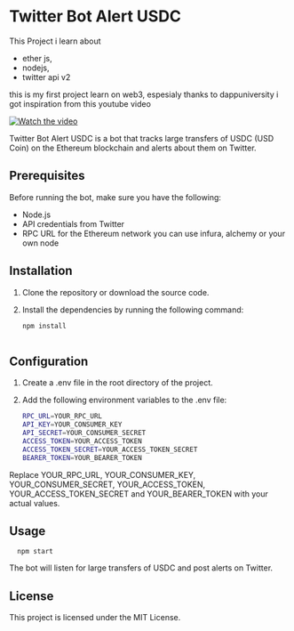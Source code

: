 # Twitter Bot Alert USDC

This Project i learn about 
- ether js, 
- nodejs,  
- twitter api v2 

 this is my first project learn on web3, espesialy thanks to dappuniversity i got inspiration from this youtube video 


[![Watch the video](https://img.youtube.com/vi/u_lwNJobmAI/maxresdefault.jpg)](https://youtu.be/u_lwNJobmAI)



Twitter Bot Alert USDC is a bot that tracks large transfers of USDC (USD Coin) on the Ethereum blockchain and alerts about them on Twitter.


## Prerequisites

Before running the bot, make sure you have the following:

- Node.js 
- API credentials from Twitter 
- RPC URL for the Ethereum network you can use infura, alchemy or your own node

## Installation

1. Clone the repository or download the source code.

2. Install the dependencies by running the following command:

   
      ```bash
      npm install
   
   
   
## Configuration

1. Create a .env file in the root directory of the project.

2. Add the following environment variables to the .env file:


   ```bash
   RPC_URL=YOUR_RPC_URL
   API_KEY=YOUR_CONSUMER_KEY
   API_SECRET=YOUR_CONSUMER_SECRET
   ACCESS_TOKEN=YOUR_ACCESS_TOKEN
   ACCESS_TOKEN_SECRET=YOUR_ACCESS_TOKEN_SECRET
   BEARER_TOKEN=YOUR_BEARER_TOKEN

   
Replace YOUR_RPC_URL, YOUR_CONSUMER_KEY, YOUR_CONSUMER_SECRET, YOUR_ACCESS_TOKEN, YOUR_ACCESS_TOKEN_SECRET and YOUR_BEARER_TOKEN  with your actual values.




## Usage

      
      npm start


The bot will listen for large transfers of USDC and post alerts on Twitter.



## License

This project is licensed under the MIT License.

